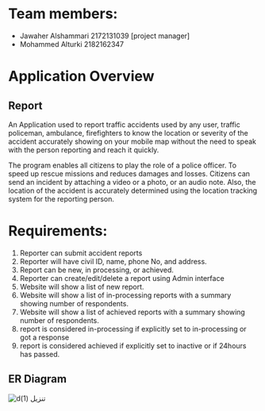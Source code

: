 # Team members:

- Jawaher Alshammari 2172131039 [project manager]
- Mohammed Alturki 2182162347
          

# Application Overview
## Report

An Application used to report traffic accidents used by any user, traffic policeman, ambulance, firefighters to know the location or severity of the accident accurately showing on your mobile map without the need to speak with the person reporting and reach it quickly.

The program enables all citizens to play the role of a police officer. To speed up rescue missions and reduces damages and losses. Citizens can send an incident by attaching a video or a photo, or an audio note. Also, the location of the accident is accurately determined using the location tracking system for the reporting person.


# Requirements:

1.	Reporter can submit accident reports
2.	Reporter will have civil ID, name, phone No, and address.
3.	Report can be new, in processing, or achieved. 
4.	Reporter can create/edit/delete a report using Admin interface
5.	Website will show a list of new report.
6.	Website will show a list of in-processing reports with a summary showing number of respondents.
7.	Website will show a list of achieved reports with a summary showing number of respondents.
8.	report is considered in-processing if explicitly set to in-processing or got a response
9.	report is considered achieved if explicitly set to inactive or if 24hours has passed.



## ER Diagram

![dتنزيل (1)](https://user-images.githubusercontent.com/81953844/121227466-426bad00-c894-11eb-95ac-b64eb070f756.png)





